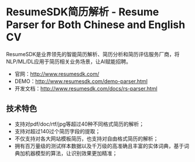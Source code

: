 ResumeSDK简历解析 - Resume Parser for Both Chinese and English CV
========

ResumeSDK是业界领先的智能简历解析、简历分析和简历评估服务厂商，将NLP/ML/DL应用于简历相关业务场景，让AI赋能招聘。
* 官网：http://www.resumesdk.com/
* DEMO：http://www.resumesdk.com/demo-parser.html
* 开发文档：http://www.resumesdk.com/docs/rs-parser.html

技术特色
---

* 支持对pdf/doc/rtf/jpg等超过40种不同格式简历的解析；
* 支持对超过140过个简历字段的提取；
* 不仅支持对各大网站模板简历，也支持对自由格式简历的解析；
* 拥有百万量级的测试样本数据以及千万级的高准确且丰富的实体词典，基于词典加机器模型的算法，让识别效果更加精准；

